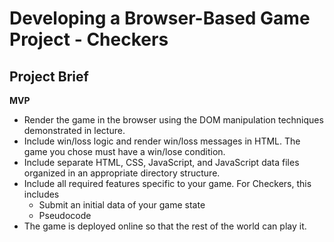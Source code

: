 # Developing a Browser-Based Game Project - Checkers

## Project Brief
**MVP**
- Render the game in the browser using the DOM manipulation techniques demonstrated in lecture.
- Include win/loss logic and render win/loss messages in HTML. The game you chose must have a win/lose condition.
- Include separate HTML, CSS, JavaScript, and JavaScript data files organized in an appropriate directory structure.
- Include all required features specific to your game.
  For Checkers, this includes
  - Submit an initial data of your game state
  - Pseudocode
- The game is deployed online so that the rest of the world can play it.

